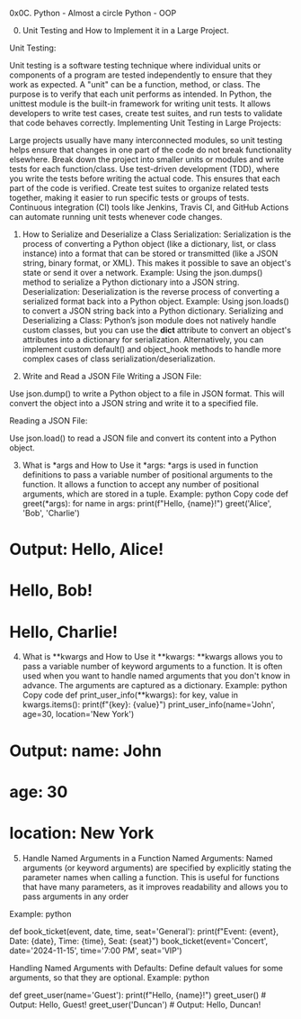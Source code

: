 0x0C. Python - Almost a circle
Python  -
OOP

0. Unit Testing and How to Implement it in a Large Project.

Unit Testing:

Unit testing is a software testing technique where individual units or components of a program are tested independently to ensure that they work as expected. A "unit" can be a function, method, or class. The purpose is to verify that each unit performs as intended.
In Python, the unittest module is the built-in framework for writing unit tests. It allows developers to write test cases, create test suites, and run tests to validate that code behaves correctly.
Implementing Unit Testing in Large Projects:

Large projects usually have many interconnected modules, so unit testing helps ensure that changes in one part of the code do not break functionality elsewhere.
Break down the project into smaller units or modules and write tests for each function/class.
Use test-driven development (TDD), where you write the tests before writing the actual code. This ensures that each part of the code is verified.
Create test suites to organize related tests together, making it easier to run specific tests or groups of tests.
Continuous integration (CI) tools like Jenkins, Travis CI, and GitHub Actions can automate running unit tests whenever code changes.

1. How to Serialize and Deserialize a Class
Serialization:
Serialization is the process of converting a Python object (like a dictionary, list, or class instance) into a format that can be stored or transmitted (like a JSON string, binary format, or XML). This makes it possible to save an object's state or send it over a network.
Example: Using the json.dumps() method to serialize a Python dictionary into a JSON string.
Deserialization:
Deserialization is the reverse process of converting a serialized format back into a Python object.
Example: Using json.loads() to convert a JSON string back into a Python dictionary.
Serializing and Deserializing a Class:
Python’s json module does not natively handle custom classes, but you can use the __dict__ attribute to convert an object's attributes into a dictionary for serialization.
Alternatively, you can implement custom default() and object_hook methods to handle more complex cases of class serialization/deserialization.

2. Write and Read a JSON File
Writing a JSON File:

Use json.dump() to write a Python object to a file in JSON format. This will convert the object into a JSON string and write it to a specified file.

Reading a JSON File:

Use json.load() to read a JSON file and convert its content into a Python object.

3. What is *args and How to Use it
*args:
*args is used in function definitions to pass a variable number of positional arguments to the function. It allows a function to accept any number of positional arguments, which are stored in a tuple.
Example:
python
Copy code
def greet(*args):
    for name in args:
        print(f"Hello, {name}!")
greet('Alice', 'Bob', 'Charlie')
# Output: Hello, Alice!
#         Hello, Bob!
#         Hello, Charlie!

4. What is **kwargs and How to Use it
**kwargs:
**kwargs allows you to pass a variable number of keyword arguments to a function. It is often used when you want to handle named arguments that you don't know in advance. The arguments are captured as a dictionary.
Example:
python
Copy code
def print_user_info(**kwargs):
    for key, value in kwargs.items():
        print(f"{key}: {value}")
print_user_info(name='John', age=30, location='New York')
# Output: name: John
#         age: 30
#         location: New York

5. Handle Named Arguments in a Function
Named Arguments:
Named arguments (or keyword arguments) are specified by explicitly stating the parameter names when calling a function. This is useful for functions that have many parameters, as it improves readability and allows you to pass arguments in any order

Example:
python

def book_ticket(event, date, time, seat='General'):
    print(f"Event: {event}, Date: {date}, Time: {time}, Seat: {seat}")
book_ticket(event='Concert', date='2024-11-15', time='7:00 PM', seat='VIP')

Handling Named Arguments with Defaults:
Define default values for some arguments, so that they are optional.
Example:
python

def greet_user(name='Guest'):
    print(f"Hello, {name}!")
greet_user()        # Output: Hello, Guest!
greet_user('Duncan')  # Output: Hello, Duncan!
